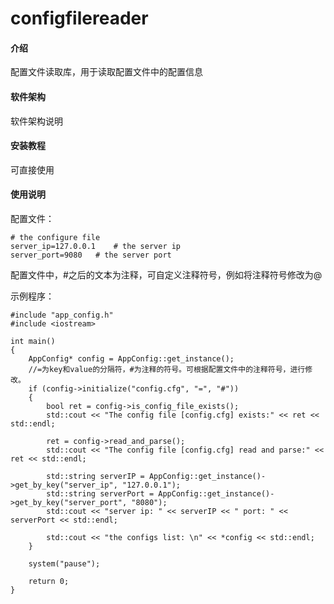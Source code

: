 # configfilereader

#### 介绍
配置文件读取库，用于读取配置文件中的配置信息

#### 软件架构
软件架构说明


#### 安装教程

可直接使用

#### 使用说明

配置文件：
```
# the configure file
server_ip=127.0.0.1    # the server ip
server_port=9080   # the server port
```
配置文件中，#之后的文本为注释，可自定义注释符号，例如将注释符号修改为@

示例程序：
```
#include "app_config.h"
#include <iostream>

int main()
{
	AppConfig* config = AppConfig::get_instance();
    //=为key和value的分隔符，#为注释的符号。可根据配置文件中的注释符号，进行修改。
	if (config->initialize("config.cfg", "=", "#"))
	{
		bool ret = config->is_config_file_exists();
		std::cout << "The config file [config.cfg] exists:" << ret << std::endl;

		ret = config->read_and_parse();
		std::cout << "The config file [config.cfg] read and parse:" << ret << std::endl;

		std::string serverIP = AppConfig::get_instance()->get_by_key("server_ip", "127.0.0.1");
		std::string serverPort = AppConfig::get_instance()->get_by_key("server_port", "8080");
		std::cout << "server ip: " << serverIP << " port: " << serverPort << std::endl;

		std::cout << "the configs list: \n" << *config << std::endl;
	}

	system("pause");

    return 0;
}
```
